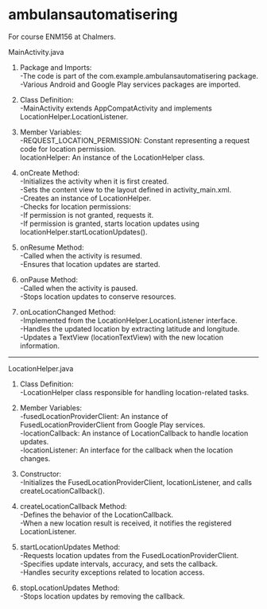 # ambulansautomatisering
For course ENM156 at Chalmers.

MainActivity.java
1. Package and Imports:  
   -The code is part of the com.example.ambulansautomatisering package.  
   -Various Android and Google Play services packages are imported.  

2. Class Definition:  
   -MainActivity extends AppCompatActivity and implements LocationHelper.LocationListener.  

3. Member Variables:  
   -REQUEST_LOCATION_PERMISSION: Constant representing a request code for location permission.  
   locationHelper: An instance of the LocationHelper class.  

4. onCreate Method:  
   -Initializes the activity when it is first created.  
   -Sets the content view to the layout defined in activity_main.xml.  
   -Creates an instance of LocationHelper.  
   -Checks for location permissions:  
   -If permission is not granted, requests it.  
   -If permission is granted, starts location updates using locationHelper.startLocationUpdates().  

5. onResume Method:  
   -Called when the activity is resumed.  
   -Ensures that location updates are started.  

6. onPause Method:  
   -Called when the activity is paused.  
   -Stops location updates to conserve resources.  

7. onLocationChanged Method:  
   -Implemented from the LocationHelper.LocationListener interface.  
   -Handles the updated location by extracting latitude and longitude.  
   -Updates a TextView (locationTextView) with the new location information.  

--------------------------------------------------------------------------------------------
LocationHelper.java  
1. Class Definition:  
   -LocationHelper class responsible for handling location-related tasks.  

2. Member Variables:  
   -fusedLocationProviderClient: An instance of FusedLocationProviderClient from Google Play services.  
   -locationCallback: An instance of LocationCallback to handle location updates.  
   -locationListener: An interface for the callback when the location changes.  

3. Constructor:  
   -Initializes the FusedLocationProviderClient, locationListener, and calls createLocationCallback().  

4. createLocationCallback Method:  
   -Defines the behavior of the LocationCallback.  
   -When a new location result is received, it notifies the registered LocationListener.  

5. startLocationUpdates Method:  
   -Requests location updates from the FusedLocationProviderClient.  
   -Specifies update intervals, accuracy, and sets the callback.  
   -Handles security exceptions related to location access.  

6. stopLocationUpdates Method:  
   -Stops location updates by removing the callback.  

